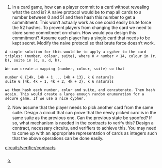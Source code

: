 1. In a card game, how can a player commit to a card without revealing what the card is? A naive protocol would be to map all cards to a number between 0 and 51 and then hash this number to get a commitment. This won’t actually work as one could easily brute force the 52 hashes.
To prevent players from changing the card we need to store some commitment on-chain. How would you design this commitment? Assume each player has a single card that needs to be kept secret.  Modify the naive protocol so that brute force doesn’t work.

```
A simple solution for this would be to apply a cypher to the card triples: (number, colour, suite), where 0 < number < 14, colour in (r, b), suite in (c, s, d, h).
```
```
We can create a mapping (number, colour, suite) so that

number ∈ {14k, 14k + 1 ... 14k + 13}, k ∈ naturals
suite ∈ {4k, 4k + 1, 4k + 2, 4k + 3}, k ∈ naturals 
```
```
we then hash each number, colur and suite, and concatenate. Then hash again. This would create a large enough random enumeration for a secure game. If we use a nice cypher.
```

2. Now assume that the player needs to pick another card from the same suite. Design a circuit that can prove that the newly picked card is in the same suite as the previous one. Can the previous state be spoofed? If so, what mechanism is needed in the contracts to verify this?
Design a contract, necessary circuits, and verifiers to achieve this. You may need to come up with an appropriate representation of cards as integers such that the above operations can be done easily.

[circuits/verifier/contracts](https://github.com/alienflip/zku/tree/main/week_3/fairness/2ndCard)

```
```

3.

```
```
